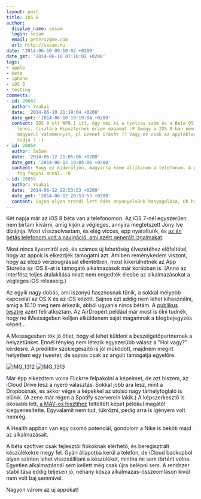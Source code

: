 ```yaml
---
layout: post
title: iOS 8
author:
  display_name: sesam
  login: sesam
  email: petersz@me.com
  url: http://sesam.hu
date: '2014-06-10 09:10:02 +0200'
date_gmt: '2014-06-10 07:10:02 +0200'
tags:
- apple
- beta
- iphone
- iOS 8
- testing
comments:
- id: 20647
  author: Youkai
  date: '2014-06-10 21:19:04 +0200'
  date_gmt: '2014-06-10 19:19:04 +0200'
  content: IOS 8 ott WP8.1 itt, úgy néz ki a nyolcas szám és a Beta OS kezd trendi
    lenni, tisztára Hipszternek érzem magamat :P Amúgy a IOS 8-ban nem tud még a Siri
    magyarul valamennyit, pl üzenet írását ?? Vagy ez csak az appleblog CGI részlege
    tudja ? :)
- id: 20850
  author: SeSam
  date: '2014-06-12 21:05:06 +0200'
  date_gmt: '2014-06-12 19:05:06 +0200'
  content: Hogy ez kiderüljön, magyarra kéne állítanom a telefonom. A pokolban előbb
    fog fagyni annál. :D
- id: 20859
  author: Youkai
  date: '2014-06-12 22:53:53 +0200'
  date_gmt: '2014-06-12 20:53:53 +0200'
  content: Sajna olyan trendi lett édes anyanyelvünk hanyagolása, Oh holly shit :P
---
```


Két napja már az iOS 8 béta van a telefonomon. Az iOS 7-nél egyszerűen nem bírtam kivárni, amíg kijön a végleges, annyira megtetszett Jony Ive dizájnja. Most visszaolvastam, és elég vicces, épp nyaraltunk, és [az én bétás telefonom volt a navigáció, ami azért generált izgalmakat](http://sesam.hu/2013/07/08/ios-7-beta-3 "iOS 7 beta 3").

Most nincs ilyesmiről szó, és számos új lehetőség élvezetéhez előfeltétel, hogy az appok is elkezdjék támogatni azt. Amiben reménykedem viszont, hogy az előző verzióugrással ellentétben, most kikerülhetnek az App Storeba az iOS 8-at is támogató alkalmazások már korábban is. (Anno az interfész teljes átalakítása miatt nem engedték élesbe az alkalmazásokat a végleges iOS releaseig.)

Az egyik nagy dobás, ami iszonyú hasznosnak tűnik, a sokkal mélyebb kapcsolat az OS X és az iOS között. Sajnos ezt addig nem lehet kihasználni, amíg a 10.10 meg nem érkezik, abból ugyanis nincs bétám. A [publikus tesztre](https://appleseed.apple.com/sp/betaprogram/) azért feliratkoztam. Az AirDropért például már most is ölni tudnék, hogy ne iMessageben kelljen elküldenem saját magamnak a blogbejegyzés képeit...

A Messagesben tök jó ötlet, hogy el lehet küldeni a beszélgetőpartnernek a helyzetünket. Ennél tényleg nem létezik egyszerűbb válasz a "Hol vagy?" kérdésre. A prediktív szókiegészítő is jól működött, majdnem megírt helyettem egy tweetet, de sajnos csak az angolt támogatja egyelőre.

![IMG_1312](http://sesam.hu/wp-content/uploads/2014/06/IMG_1312-576x1024.png) ![IMG_1313](http://sesam.hu/wp-content/uploads/2014/06/IMG_1313-576x1024.png)

Már épp elkezdtem volna Flickrre felpakolni a képeimet, de azt hiszem, az iCloud Drive lesz a nyerő választás. Sokkal jobb ára lesz, mint a Dropboxnak, és akkor végre a képekkel az utolsó nagy tárhelyfoglaló is elűnik. (A zene már régen a Spotify szerverein lakik.) A képszerkesztő is okosabb lett, [a MÁV-os hisztihez](http://sesam.hu/2014/06/08/musical-chairs "Musical Chairs") feltöltött képet például magától kiegyenesítette. Egyvalamit nem tud, tükrözni, pedig arra is igényem volt nemrég.

A Health appban van egy csomó potenciál, gondolom a Nike is beköti majd az alkalmazásait.

A béta szoftver csak fejlesztői fiókoknak elérhető, és beregisztrált készülékekre megy fel. Gyári állapotba kerül a telefon, de iCloud backupból olyan szinten lehet visszaállítani a készüléket, mintha mi sem történt volna. Egyetlen alkalmazásnál sem kellett még csak újra belépni sem. A rendszer stabilitása eddig teljesen jó, néhány kósza alkalmazás-összeomláson kívül nem volt baj semmivel.

Nagyon várom az új appokat!
